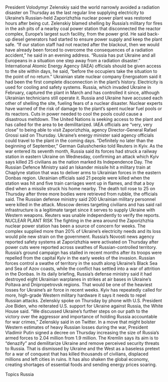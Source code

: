 President Volodymyr Zelenskiy said the world narrowly avoided a radiation disaster on Thursday as the last regular line supplying electricity to Ukraine’s Russian-held Zaporizhzhia nuclear power plant was restored hours after being cut.
Zelenskiy blamed shelling by Russia’s military for fires in the ash pits of a nearby coal power station that disconnected the reactor complex, Europe’s largest such facility, from the power grid. He said back-up diesel generators had started to ensure power supply and keep the plant safe.
“If our station staff had not reacted after the blackout, then we would have already been forced to overcome the consequences of a radiation accident,” he said in an evening address. “Russia has put Ukraine and all Europeans in a situation one step away from a radiation disaster.”
International Atomic Energy Agency (IAEA) officials should be given access to the site within days, he said, “before the occupiers take the situation to the point of no return.”
Ukrainian state nuclear company Energoatom said it had been the first complete disconnection in the plant’s history. Electricity is used for cooling and safety systems.
Russia, which invaded Ukraine in February, captured the plant in March and has controlled it since, although Ukrainian technicians still operate it.
Russia and Ukraine have accused each other of shelling the site, fueling fears of a nuclear disaster.
Nuclear experts have warned of the risk of damage to the plant’s spent nuclear fuel pools or its reactors. Cuts in power needed to cool the pools could cause a disastrous meltdown.
The United Nations is seeking access to the plant and has called for the area to be demilitarized. IAEA officials are “very, very close” to being able to visit Zaporizhzhia, agency Director-General Rafael Grossi said on Thursday.
Ukraine’s energy minister said agency officials could travel to the plant in the coming days.
“Definitely no later than the beginning of September,” German Galushchenko told Reuters in Kyiv.
As the war entered its seventh month, Russia said its forces had struck a railway station in eastern Ukraine on Wednesday, confirming an attack which Kyiv says killed 25 civilians as the nation marked its Independence Day.
The Russian Defence Ministry said an Iskander missile hit a military train at Chaplyne station that was to deliver arms to Ukrainian forces in the eastern Donbas region.
Ukrainian officials said 21 people were killed when the station was hit and five train carriages went up in flames, and that a boy died when a missile struck his home nearby. The death toll rose to 25 on Thursday after three more bodies were retrieved from rubble, the officials said.
The Russian defense ministry said 200 Ukrainian military personnel were killed in the attack. Moscow denies targeting civilians and has said rail infrastructure is a legitimate target since it serves to supply Ukraine with Western weapons.
Reuters was unable independently to verify the reports.
NUCLEAR PLANT RISK
The fighting in the area around the Zaporizhzhia nuclear power station has been a source of concern for weeks.
The complex supplied more than 20% of Ukraine’s electricity needs and its loss would pile new strain on the government.
Russia’s Novosti news agency reported safety systems at Zaporizhzhia were activated on Thursday after power cuts were reported across swathes of Russian-controlled territory.
Russia’s ground campaign has stalled in recent months after its troops were repelled from the capital Kyiv in the early weeks of the invasion.
Russian forces control a swathe of territory in the south along Ukraine’s Black Sea and Sea of Azov coasts, while the conflict has settled into a war of attrition in the Donbas.
In its daily briefing, Russia’s defense ministry said it had destroyed eight Ukrainian warplanes in strikes at air bases in Ukraine’s Poltava and Dnipropetrovsk regions. That would be one of the heaviest losses for Ukraine’s air force in recent weeks.
Kyiv has repeatedly called for more, high-grade Western military hardware it says it needs to repel Russian attacks.
Zelenskiy spoke on Thursday by phone with U.S. President Joe Biden, who reiterated U.S. support for Ukraine against Russia, the White House said.
“We discussed Ukraine’s further steps on our path to the victory over the aggressor and importance of holding Russia accountable for war crimes,” Zelenskiy said in on Twitter.
In a move that might bolster Western estimates of heavy Russian losses during the war, President Vladimir Putin signed a decree on Thursday increasing the size of Russia’s armed forces to 2.04 million from 1.9 million.
The Kremlin says its aim is to “denazify” and demilitarize Ukraine and remove perceived security threats to Russia.
That is dismissed by Ukraine and the West as a baseless pretext for a war of conquest that has killed thousands of civilians, displaced millions and left cities in ruins. It has also shaken the global economy, creating shortages of essential foods and sending energy prices soaring.

Topics
Russia
